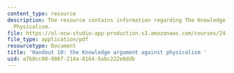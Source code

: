 ```yaml
---
content_type: resource
description: The resource contains information regarding The Knowledge Argument Against
  Physicalism.
file: https://ol-ocw-studio-app-production.s3.amazonaws.com/courses/24-09-minds-and-machines-fall-2011/a7b8cc80986f214a81645abc222e8ddb_MIT24_09F11_knowledge.pdf
file_type: application/pdf
resourcetype: Document
title: 'Handout 10: the Knowledge argument against physicalism '
uid: a7b8cc80-986f-214a-8164-5abc222e8ddb
---
```

